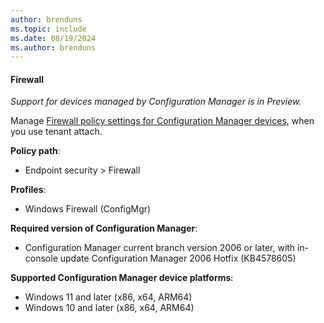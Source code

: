 ```yaml
---
author: brenduns
ms.topic: include
ms.date: 08/19/2024
ms.author: brenduns
---
```


#### Firewall

*Support for devices managed by Configuration Manager is in Preview.*

Manage [Firewall policy settings for Configuration Manager devices](../protect/endpoint-security-firewall-profile-settings-tenant-attach.md), when you use tenant attach.

**Policy path**:

- Endpoint security > Firewall

**Profiles**:

- Windows Firewall (ConfigMgr)

**Required version of Configuration Manager**:

- Configuration Manager current branch version 2006 or later, with in-console update Configuration Manager 2006 Hotfix (KB4578605)

**Supported Configuration Manager device platforms**:

- Windows 11 and later (x86, x64, ARM64)
- Windows 10 and later (x86, x64, ARM64)